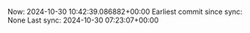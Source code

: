 Now: 2024-10-30 10:42:39.086882+00:00 Earliest commit since sync: None Last sync: 2024-10-30 07:23:07+00:00
